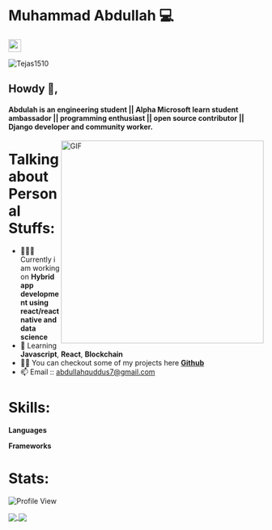 # Muhammad Abdullah 💻
<p>
<a href="https://www.linkedin.com/in/muhammad-abdullah7/"><img src="https://img.shields.io/badge/linkedin-%230077B5.svg?&style=for-the-badge&logo=linkedin&logoColor=white" height=25>
 </a> 
</p>
 
<p align="left"> <img src="https://komarev.com/ghpvc/?username=Tejas1510" alt="Tejas1510" /> </p> 
  
## Howdy 👋,           
#### Abdulah is an engineering student || Alpha Microsoft learn student ambassador || programming enthusiast || open source contributor || Django developer and community worker.
<img align="right" alt="GIF" src="https://miro.medium.com/max/875/1*Urc28sbnORGOW5oyohQ06g.gif" width="400px" />  

# Talking about Personal Stuffs:

- 👨🏽‍💻 Currently i am working on **Hybrid app development using react/reactnative and data science**
- 🌱 Learning **Javascript**,  **React**, **Blockchain**
- 👨‍💻 You can checkout some of my projects here <a href="https://github.com/MuhammadAbdullah-hash">**Github**</a>
- 📫 Email :: abdullahquddus7@gmail.com

# Skills:

**Languages**
 
**Frameworks**

 # Stats:
 
![Profile View](http://estruyf-github.azurewebsites.net/api/VisitorHit?user=MuhammadAbdullah-hash&repo=github-visitors-badge&countColorcountColor&countColor=%237B1E7A)

<a href="https://MuhammadAbdullah-hash.github.io">
  <img src="https://github-readme-stats.vercel.app/api?username=MuhammadAbdullah-hash&count_private=true" align="center"/>
</a>
<a href="https://MuhammadAbdullah-hash.github.io">
  <img src="https://github-readme-stats.vercel.app/api/top-langs/?username=MuhammadAbdullah-hash&layout=compact" align="center"/>
</a>


